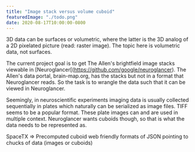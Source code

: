 ```yaml
---
title: "Image stack versus volume cuboid"
featuredImage: "./todo.png"
date: 2020-08-17T10:00:00-0800
---
```


3D data can be surfaces or volumetric, where the latter is the 3D
analog of a 2D pixelated picture (read: raster image).  The topic here
is volumetric data, not surfaces.

The current project goal is to get The Allen's brightfield image stacks viewable
in [Neuroglancer[(https://github.com/google/neuroglancer). The Allen's data portal, brain-map.org,
has the stacks but not in a format that Neuroglancer reads. So the task
is to wrangle the data such that it can be viewed in Neuroglancer.

Seemingly, in neuroscientific experiments imaging data is usually collected
sequentially in plates which naturally can be serialized as image
files. TIFF seems to be a popular format. These plate images can and
are used in multiple context. Neuroglancer wants cuboids though, so 
that is what the data needs to be represented as.

SpaceTX => Precomputed cuboid
web friendly formats of JSON pointing to chucks of data (images or cuboids)


